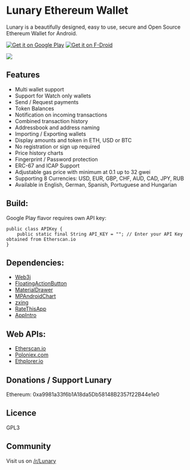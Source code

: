 # Lunary Ethereum Wallet

Lunary is a beautifully designed, easy to use, secure and Open Source Ethereum Wallet for Android.

[![Get it on Google Play](http://io/apps/badge.png)](https://play.google.com/store/apps/details?id=com.vivacurrency.lunary)
[![Get it on F-Droid](http://io/apps/fdroidbadge.png)](https://f-droid.org/repository/browse/?fdid=com.vivacurrency.lunary)

<img src="http://io/apps/lunary/githubbanner.png" >

## Features
* Multi wallet support  
* Support for Watch only wallets  
* Send / Request payments  
* Token Balances  
* Notification on incoming transactions  
* Combined transaction history  
* Addressbook and address naming  
* Importing / Exporting wallets  
* Display amounts and token in ETH, USD or BTC  
* No registration or sign up required  
* Price history charts  
* Fingerprint / Password protection
* ERC-67 and ICAP Support
* Adjustable gas price with minimum at 0.1 up to 32 gwei
* Supporting 8 Currencies: USD, EUR, GBP, CHF, AUD, CAD, JPY, RUB  
* Available in English, German, Spanish, Portuguese and Hungarian

## Build:
Google Play flavor requires own API key:
```
public class APIKey {
    public static final String API_KEY = ""; // Enter your API Key obtained from Etherscan.io
}
```

## Dependencies:
* [Web3j](https://github.com/web3j/web3j)
* [FloatingActionButton](https://github.com/Clans/FloatingActionButton)
* [MaterialDrawer](https://github.com/mikepenz/MaterialDrawer)
* [MPAndroidChart](https://github.com/PhilJay/MPAndroidChart)
* [zxing](https://github.com/zxing/zxing)
* [RateThisApp](https://github.com/kobakei/Android-RateThisApp)
* [AppIntro](https://github.com/apl-devs/AppIntro)

## Web APIs:
* [Etherscan.io](https://etherscan.io/)  
* [Poloniex.com](https://poloniex.com/)  
* [Ethplorer.io](https://ethplorer.io)

## Donations / Support Lunary
Ethereum: 0xa9981a33f6b1A18da5Db58148B2357f22B44e1e0

## Licence
GPL3

## Community
Visit us on [/r/Lunary](https://www.reddit.com/r/lunary/)
